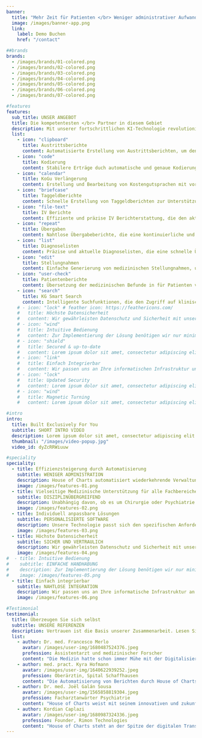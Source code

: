```yaml
---
banner:
  title: "Mehr Zeit für Patienten </br> Weniger administrativer Aufwand"
  image: /images/banner-app.png
  link:
    label: Demo Buchen
    href: "/contact"

##brands
brands:
  - /images/brands/01-colored.png
  - /images/brands/02-colored.png
  - /images/brands/03-colored.png
  - /images/brands/04-colored.png
  - /images/brands/05-colored.png
  - /images/brands/06-colored.png
  - /images/brands/07-colored.png 

#features
features:
  sub_title: UNSER ANGEBOT
  title: Die kompetentesten </br> Partner in diesem Gebiet
  description: Mit unserer fortschrittlichen KI-Technologie revolutionieren wir die medizinische Dokumentation und vereinfachen administrative Prozesse. Durch die Automatisierung wiederkehrender Aufgaben unterstützen wir medizinisches Personal dabei, sich mehr auf ihre Kernaufgaben zu fokussieren.
  list:
    - icon: "clipboard"
      title: Austrittsberichte
      content: Automatisierte Erstellung von Austrittsberichten, um den Übergang von der stationären zur ambulanten Behandlung nahtlos zu gestalten.
    - icon: "code"
      title: Kodierung
      content: Stabilere Erträge duch automatische und genaue Kodierung medizinischer Diagnosen und Prozeduren.
    - icon: "calendar"
      title: KoGu Verlängerung
      content: Erstellung und Bearbeitung von Kostengutsprachen mit vordefinierten Templates.
    - icon: "briefcase"
      title: Taggeldberichte
      content: Schnelle Erstellung von Taggeldberichten zur Unterstützung finanzieller Ansprüche von Patienten.
    - icon: "file-text"
      title: IV Berichte
      content: Effiziente und präzise IV Berichterstattung, die den aktuellen gesetzlichen Standards entspricht.
    - icon: "repeat"
      title: Übergaben
      content: Nahtlose Übergabeberichte, die eine kontinuierliche und qualitativ hochwertige Patientenversorgung sicherstellen.
    - icon: "list"
      title: Diagnoselisten
      content: Präzise und aktuelle Diagnoselisten, die eine schnelle Übersicht über Patientenbedingungen ermöglichen.
    - icon: "edit"
      title: Stellungnahmen
      content: Einfache Generierung von medizinischen Stellungnahmen, unterstützt durch klinische Datenintegration.
    - icon: "user-check"
      title: Patientenberichte
      content: Übersetzung der medizinischen Befunde in für Patienten verständliche Sprache.
    - icon: "search"
      title: KG Smart Search
      content: Intelligente Suchfunktionen, die den Zugriff auf klinische Informationen vereinfachen und beschleunigen.
    # - icon: "lock" # feather icon: https://feathericons.com/
    #   title: Höchste Datensicherheit
    #   content: Wir gewährleisten Datenschutz und Sicherheit mit unseren stets aktuellen und robusten Sicherheitsmassnahmen.
    # - icon: "wind"
    #   title: Intuitive Bedienung
    #   content: Zur Implementierung der Lösung benötigen wir nur minimale ärztliche Ressourcen.
    # - icon: "shield"
    #   title: Secured & up-to-date
    #   content: Lorem ipsum dolor sit amet, consectetur adipiscing elit. Neque enim id diam ornare volutpat in sagitis, aliquet. Arcu cursus
    # - icon: "link"
    #   title: Einfach Integrierbar
    #   content: Wir passen uns an Ihre informatischen Infrastruktur und integrieren unsere Lösung in Ihr klinisches Informationssystem.
    # - icon: "lock"
    #   title: Updated Security
    #   content: Lorem ipsum dolor sit amet, consectetur adipiscing elit. Neque enim id diam ornare volutpat in sagitis, aliquet. Arcu cursus
    # - icon: "wind"
    #   title: Magnetic Turning
    #   content: Lorem ipsum dolor sit amet, consectetur adipiscing elit. Neque enim id diam ornare volutpat in sagitis, aliquet. Arcu cursus

#intro
intro:
  title: Built Exclusively For You
  subtitle: SHORT INTRO VIDEO
  description: Lorem ipsum dolor sit amet, consectetur adipiscing elit. Morbi egestas </br> Werat viverra id et aliquet. vulputate egestas sollicitudin.
  thumbnail: "/images/video-popup.jpg"
  video_id: dyZcRRWiuuw

#speciality
speciality:
  - title: Effizienzsteigerung durch Automatisierung
    subtitle: WENIGER ADMINISTRATION
    description: House of Charts automatisiert wiederkehrende Verwaltungsaufgaben, wie die Erstellung von Austrittsberichten und die Zusammenfassung von Verlaufseinträgen. Das spart Zeit und ermöglicht es dem medizinischen Personal, sich auf die Patientenversorgung zu konzentrieren.
    image: /images/features-01.png
  - title: Vielseitige Medizinische Unterstützung für alle Fachbereiche
    subtitle: DISZIPLINÜBERGREIFEND
    description: Unabhängig davon, ob es um Chirurgie oder Psychiatrie geht, bietet House of Charts Vielseitigkeit in allen medizinischen Fachbereichen, um Flexibilität und Komfort zu gewährleisten.
    image: /images/features-02.png
  - title: Individuell anpassbare Lösungen
    subtitle: PERSONALISIERTE SOFTWARE
    description: Unsere Technologie passt sich den spezifischen Anforderungen Ihrer Klinik an. Von der direkten Integration in das Klinikinformationssystem bis hin zur massgeschneidert Konfiguration unseres Portals – wir stellen sicher, dass unsere Lösungen Ihre Arbeitsabläufe optimal unterstützen.
    image: /images/features-03.png
  - title: Höchste Datensicherheit
    subtitle: SICHER UND VERTRAULICH
    description: Wir gewährleisten Datenschutz und Sicherheit mit unseren stets aktuellen und robusten Sicherheitsmassnahmen. Ihre Daten sind bei uns in sicheren Händen.
    image: /images/features-04.png
#  - title: Intuitive Bedienung
#    subtitle: EINFACHE HANDHABUNG
#    description: Zur Implementierung der Lösung benötigen wir nur minimale ärztliche Ressourcen. Unsere Plattform ist benutzerfreundlich und leicht zu erlernen.
#    image: /images/features-05.png
  - title: Einfach integrierbar
    subtitle: NAHTLOSE INTEGRATION
    description: Wir passen uns an Ihre informatische Infrastruktur an und integrieren unsere Lösung nahtlos in Ihre bestehenden Prozesse. Einfachheit und Effizienz stehen im Vordergrund.
    image: /images/features-06.png

#Testimonial
testimonial:
  title: Überzeugen Sie sich selbst
  subtitle: UNSERE REFERENZEN
  description: Vertrauen ist die Basis unserer Zusammenarbeit. Lesen Sie, was Fachleute aus dem Gesundheitswesen über ihre Erfahrungen mit House of Charts berichten. </br> Unsere Technologie hat ihnen geholfen, den administrativen Aufwand zu minimieren und die Qualität der Patientenversorgung zu verbessern.
  list:
    - author: Dr. med. Francesco Merlo
      avatar: /images/user-img/1680487524376.jpeg
      profession: Assistentarzt und medizinischer Forscher
      content: "Die Medizin hatte schon immer Mühe mit der Digitalisierung schrittzuhalten. Noch nie verbrachten Ärzte und Ärztinnen so viel Zeit mit administrativen Tätigkeiten. HouseofCharts leistet seinen Beitrag dazu bei, dass Krankenhäuser die aktuellen technologischen Fortschritte nutzen und endlich zeitgemäss arbeiten können. So haben wir in Zukunft wieder mehr Zeit für den direkten Kontakt mit Patienten und Patientinnen."
    - author: med. pract. Kyra Hofmann
      avatar: /images/user-img/1640622939252.jpeg
      profession: Oberärztin, Spital Schaffhausen
      content: "Die Automatisierung von Berichten durch House of Charts ist eine Innovation, die den medizinischen Alltag revolutionieren kann. In meiner persönlichen Testphase war ich von der Qualität und der Schnelligkeit der erstellten Berichte beeindruckt. Mit House of Charts haben wir eine Lösung zur Reduktion ärztlicher administrativer Aufgaben und gewinnen im klinischen Alltag Zeit für was wirklich wichtig ist: die Zeit am Patienten und die klinische und operative Ausbildung unserer Assistenzärzte/-innen."
    - author: Dr. med. Joël Galán Sousa
      avatar: /images/user-img/1565858819304.jpeg
      profession: Facharztanwärter Psychiatrie
      content: "House of Charts weist mit seinem innovativen und zukunftsweisenden Ansatz der KI-basierten Analyse und Verarbeitung von anonymisierten Patientendaten endlich den Weg in eine Zukunft, in der zeitaufwändige administrativen Aufgaben und Prozesse semiautomatisiert abgewickelt werden und somit Ressourcen für das freimachen, was die Medizin im Kern ausmacht: Die Zeit am Patienten!"
    - author: Kordian Caplazi
      avatar: /images/user-img/1680987324336.jpeg
      profession: Founder, Rimon Technologies
      content: "House of Charts steht an der Spitze der digitalen Transformation im Gesundheitswesen. Ihre Fähigkeit, eng mit Kunden zusammenzuarbeiten und massgeschneiderte Lösungen zu liefern, die echte Probleme lösen, ist bemerkenswert. Svens klinische Erfahrung, kombiniert mit Emmanuels fundiertem technischen Wissen in den Bereichen maschinelles Lernen, KI und Softwareentwicklung, macht sie zu einem unschlagbaren Team. Sie sind wahrhaftig Experten in dem, was sie tun."
---
```


